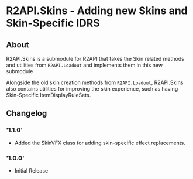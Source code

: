 # R2API.Skins - Adding new Skins and Skin-Specific IDRS

## About

R2API.Skins is a submodule for R2API that takes the Skin related methods and utilities from ``R2API.Loadout`` and implements them in this new submodule

Alongside the old skin creation methods from ``R2API.Loadout``, R2API.Skins also contains utilities for improving the skin experience, such as having Skin-Specific ItemDisplayRuleSets.

## Changelog

### '1.1.0'

* Added the SkinVFX class for adding skin-specific effect replacements.

### '1.0.0'

* Initial Release
